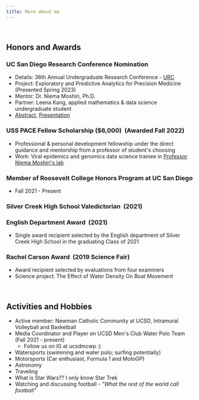 ```yaml
---
title: More about me
---
```


<br>

## Honors and Awards

### <strong>UC San Diego Research Conference Nomination</strong> &nbsp;

- Details: 36th Annual Undergraduate Research Conference - [URC](https://ugresearch.ucsd.edu/conferences/urc/index.html)
- Project: Exploratory and Predictive Analytics for Precision Medicine (Presented Spring 2023)
- Mentor: Dr. Niema Moshiri, Ph.D.
- Partner: Leena Kang, applied mathematics & data science undergraduate student
- [Abstract](https://docs.google.com/document/d/16UkCG_ptWlpY3uPCGznbqmvEvIEiK-RRCa2PS1CQOdI/edit?usp=sharing), [Presentation](https://docs.google.com/presentation/d/1aqVowjzhOdr6CZl97x-Wt2LKBY4JZqP8AvenDN7Zxuw/edit?usp=sharing)

### <strong>USS PACE Fellow Scholarship ($6,000)</strong> &nbsp;(Awarded Fall 2022)

- Professional & personal development fellowship under the direct guidance and mentorship from a professor of student's choosing
- Work: Viral epidemics and genomics data science trainee in [Professor Niema Moshiri's lab](https://niema.net/)

### <strong>Member of Roosevelt College Honors Program at UC San Diego</strong>

- Fall 2021 - Present

### <strong>Silver Creek High School Valedictorian</strong> &nbsp;(2021)

### <strong>English Department Award</strong> &nbsp;(2021)

- Single award recipient selected by the English department of Silver Creek High School in the graduating Class of 2021

### <strong>Rachel Carson Award</strong> &nbsp;(2019 Science Fair) 

- Award recipient selected by evaluations from four examiners
- Science project: The Effect of Water Density On Boat Movement

<br>

## Activities and Hobbies

- Active member: Newman Catholic Community at UCSD, Intramural Volleyball and Basketball
- Media Coordinator and Player on UCSD Men's Club Water Polo Team &nbsp; (Fall 2021 - present)
    - Follow us on IG at ucsdmcwp :)
- Watersports (swimming and water polo; surfing potentially)
- Motorsports (Car enthusiast, Formula 1 and MotoGP)
- Astronomy
- Traveling
- What is Star Wars?? I only know Star Trek
- Watching and discussing football <em>- "What the rest of the world call football"</em>

